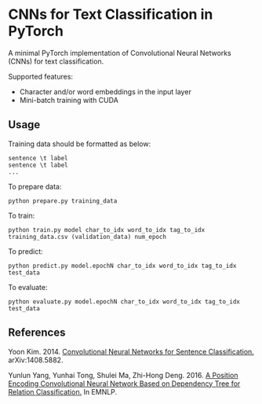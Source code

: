 # CNNs for Text Classification in PyTorch

A minimal PyTorch implementation of Convolutional Neural Networks (CNNs) for text classification.

Supported features:
- Character and/or word embeddings in the input layer
- Mini-batch training with CUDA

## Usage

Training data should be formatted as below:
```
sentence \t label
sentence \t label
...
```

To prepare data:
```
python prepare.py training_data
```

To train:
```
python train.py model char_to_idx word_to_idx tag_to_idx training_data.csv (validation_data) num_epoch
```

To predict:
```
python predict.py model.epochN char_to_idx word_to_idx tag_to_idx test_data
```

To evaluate:
```
python evaluate.py model.epochN char_to_idx word_to_idx tag_to_idx test_data
```

## References

Yoon Kim. 2014. [Convolutional Neural Networks for Sentence Classification.](https://arxiv.org/abs/1408.5882) arXiv:1408.5882.

Yunlun Yang, Yunhai Tong, Shulei Ma, Zhi-Hong Deng. 2016. [A Position Encoding Convolutional Neural Network Based on Dependency Tree for Relation Classification.](https://aclweb.org/anthology/D16-1007) In EMNLP.
